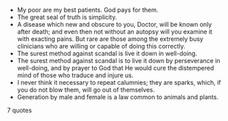  - My poor are my best patients. God pays for them.
 - The great seal of truth is simplicity.
 - A disease which new and obscure to you, Doctor, will be known only after death; and even then not without an autopsy will you examine it with exacting pains. But rare are those among the extremely busy clinicians who are willing or capable of doing this correctly.
 - The surest method against scandal is live it down in well-doing.
 - The surest method against scandal is to live it down by perseverance in well-doing, and by prayer to God that He would cure the distempered mind of those who traduce and injure us.
 - I never think it necessary to repeat calumnies; they are sparks, which, if you do not blow them, will go out of themselves.
 - Generation by male and female is a law common to animals and plants.

7 quotes